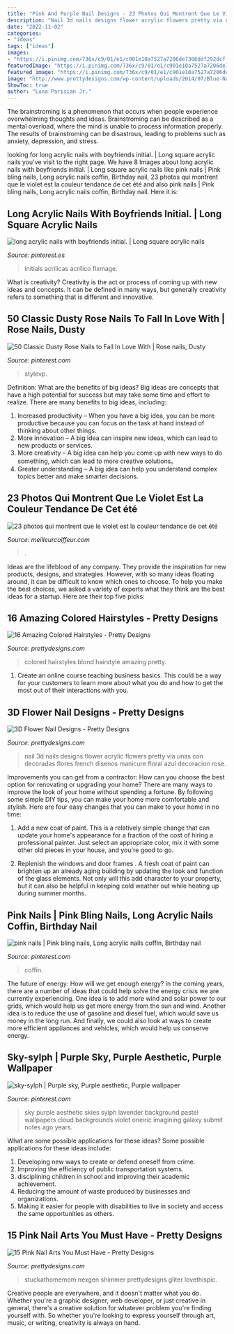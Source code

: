```yaml
---
title: "Pink And Purple Nail Designs - 23 Photos Qui Montrent Que Le Violet Est La Couleur Tendance De Cet été"
description: "Nail 3d nails designs flower acrylic flowers pretty via unas con decoradas flores french disenos manicure floral azul decoracion rose"
date: "2022-11-02"
categories:
- "ideas"
tags: ["ideas"]
images:
- "https://i.pinimg.com/736x/c9/01/e1/c901e10a7527a7206de7306ddf292dcf--purple-sky.jpg"
featuredImage: "https://i.pinimg.com/736x/c9/01/e1/c901e10a7527a7206de7306ddf292dcf--purple-sky.jpg"
featured_image: "https://i.pinimg.com/736x/c9/01/e1/c901e10a7527a7206de7306ddf292dcf--purple-sky.jpg"
image: "http://www.prettydesigns.com/wp-content/uploads/2014/07/Blue-Nails1.jpg"
ShowToc: true
author: "Luna Parisian Jr."
---
```



The brainstroming is a phenomenon that occurs when people experience overwhelming thoughts and ideas. Brainstroming can be described as a mental overload, where the mind is unable to process information properly. The results of brainstroming can be disastrous, leading to problems such as anxiety, depression, and stress.

	

		
looking for long acrylic nails with boyfriends initial. | Long square acrylic nails you've visit to the right page. We have 8 Images about long acrylic nails with boyfriends initial. | Long square acrylic nails like pink nails | Pink bling nails, Long acrylic nails coffin, Birthday nail, 23 photos qui montrent que le violet est la couleur tendance de cet été and also pink nails | Pink bling nails, Long acrylic nails coffin, Birthday nail. Here it is:
		
    
## Long Acrylic Nails With Boyfriends Initial. | Long Square Acrylic Nails

<img loading=lazy src="https://i.pinimg.com/736x/86/bf/30/86bf3043c5ff4baae1315b6199a4a401.jpg" onerror="this.onerror=null;this.src='https://tse4.mm.bing.net/th?id=OIP.gCB6NrSxg0YekiqxepJzzQHaOs&amp;pid=15.1';" alt="long acrylic nails with boyfriends initial. | Long square acrylic nails">

_Source: pinterest.es_

>initials acrilicas acrílico fixmage. 

	

What is creativity?
Creativity is the act or process of coming up with new ideas and concepts. It can be defined in many ways, but generally creativity refers to something that is different and innovative.

    
## 50 Classic Dusty Rose Nails To Fall In Love With | Rose Nails, Dusty

<img loading=lazy src="https://i.pinimg.com/736x/20/80/b2/2080b2968e62987258e6b821753e1cbb.jpg" onerror="this.onerror=null;this.src='https://tse3.mm.bing.net/th?id=OIP.eUtDl_QKIQLAHRlqMKzACQHaLH&amp;pid=15.1';" alt="50 Classic Dusty Rose Nails to Fall In Love With | Rose nails, Dusty">

_Source: pinterest.com_

>stylevp. 

	

Definition: What are the benefits of big ideas?
Big ideas are concepts that have a high potential for success but may take some time and effort to realize. There are many benefits to big ideas, including: 
1. Increased productivity – When you have a big idea, you can be more productive because you can focus on the task at hand instead of thinking about other things. 
2. More innovation – A big idea can inspire new ideas, which can lead to new products or services. 
3. More creativity – A big idea can help you come up with new ways to do something, which can lead to more creative solutions。 
4. Greater understanding – A big idea can help you understand complex topics better and make smarter decisions.

    
## 23 Photos Qui Montrent Que Le Violet Est La Couleur Tendance De Cet été

<img loading=lazy src="http://cdn.meilleurcoiffeur.com/82/40/1432200118-3-orig.JPG" onerror="this.onerror=null;this.src='https://tse2.mm.bing.net/th?id=OIP.PvKly30sx5T96pXgHFWqRQHaKx&amp;pid=15.1';" alt="23 photos qui montrent que le violet est la couleur tendance de cet été">

_Source: meilleurcoiffeur.com_

>. 

	

Ideas are the lifeblood of any company. They provide the inspiration for new products, designs, and strategies. However, with so many ideas floating around, it can be difficult to know which ones to choose. To help you make the best choices, we asked a variety of experts what they think are the best ideas for a startup. Here are their top five picks: 

    
## 16 Amazing Colored Hairstyles - Pretty Designs

<img loading=lazy src="https://www.prettydesigns.com/wp-content/uploads/2014/10/Blue-and-Blond-Colored-Hairstyle.jpg" onerror="this.onerror=null;this.src='https://tse3.mm.bing.net/th?id=OIP.AhB6J4x00wKdLBakZrm6pAHaJ_&amp;pid=15.1';" alt="16 Amazing Colored Hairstyles - Pretty Designs">

_Source: prettydesigns.com_

>colored hairstyles blond hairstyle amazing pretty. 

	

1) Create an online course teaching business basics. This could be a way for your customers to learn more about what you do and how to get the most out of their interactions with you.

    
## 3D Flower Nail Designs - Pretty Designs

<img loading=lazy src="http://www.prettydesigns.com/wp-content/uploads/2014/07/Blue-Nails1.jpg" onerror="this.onerror=null;this.src='https://tse1.mm.bing.net/th?id=OIP.eZvL7tmTXA7OdjUkIRRcqAHaJ4&amp;pid=15.1';" alt="3D Flower Nail Designs - Pretty Designs">

_Source: prettydesigns.com_

>nail 3d nails designs flower acrylic flowers pretty via unas con decoradas flores french disenos manicure floral azul decoracion rose. 

	

Improvements you can get from a contractor: How can you choose the best option for renovating or upgrading your home?
There are many ways to improve the look of your home without spending a fortune. By following some simple DIY tips, you can make your home more comfortable and stylish. Here are four easy changes that you can make to your home in no time:
1. Add a new coat of paint. This is a relatively simple change that can update your home's appearance for a fraction of the cost of hiring a professional painter. Just select an appropriate color, mix it with some other old pieces in your house, and you're good to go.

2. Replenish the windows and door frames . A fresh coat of paint can brighten up an already aging building by updating the look and function of the glass elements. Not only will this add character to your property, but it can also be helpful in keeping cold weather out while heating up during summer months.


    
## Pink Nails | Pink Bling Nails, Long Acrylic Nails Coffin, Birthday Nail

<img loading=lazy src="https://i.pinimg.com/736x/fc/ba/d8/fcbad883db8771f91fb64bcf1c8d8425.jpg" onerror="this.onerror=null;this.src='https://tse4.mm.bing.net/th?id=OIP.Mha6Rq8HfMQBvS7BUBAs5wHaJ3&amp;pid=15.1';" alt="pink nails | Pink bling nails, Long acrylic nails coffin, Birthday nail">

_Source: pinterest.com_

>coffin. 

	

The future of energy: How will we get enough energy?
In the coming years, there are a number of ideas that could help solve the energy crisis we are currently experiencing. One idea is to add more wind and solar power to our grids, which would help us get more energy from the sun and wind. Another idea is to reduce the use of gasoline and diesel fuel, which would save us money in the long run. And finally, we could also look at ways to create more efficient appliances and vehicles, which would help us conserve energy.

    
## Sky-sylph | Purple Sky, Purple Aesthetic, Purple Wallpaper

<img loading=lazy src="https://i.pinimg.com/736x/c9/01/e1/c901e10a7527a7206de7306ddf292dcf--purple-sky.jpg" onerror="this.onerror=null;this.src='https://tse2.mm.bing.net/th?id=OIP.laYkw_VEuopdcQu9CNCqnAHaLH&amp;pid=15.1';" alt="sky-sylph | Purple sky, Purple aesthetic, Purple wallpaper">

_Source: pinterest.com_

>sky purple aesthetic skies sylph lavender background pastel wallpapers cloud backgrounds violet oneiric imagining galaxy submit notes ago years. 

	

What are some possible applications for these ideas?
Some possible applications for these ideas include: 
1. Developing new ways to create or defend oneself from crime. 
2. Improving the efficiency of public transportation systems. 
3. disciplining children in school and improving their academic achievement. 
4. Reducing the amount of waste produced by businesses and organizations. 
5. Making it easier for people with disabilities to live in society and access the same opportunities as others.

    
## 15 Pink Nail Arts You Must Have - Pretty Designs

<img loading=lazy src="https://www.prettydesigns.com/wp-content/uploads/2014/03/Pink-and-Silver-Nails.jpg" onerror="this.onerror=null;this.src='https://tse2.mm.bing.net/th?id=OIP.z1Tw1vvMTz5t29bMxPeQ2wHaHa&amp;pid=15.1';" alt="15 Pink Nail Arts You Must Have - Pretty Designs">

_Source: prettydesigns.com_

>stuckathomemom nexgen shimmer prettydesigns gliter lovethispic. 

	

Creative people are everywhere, and it doesn't matter what you do. Whether you're a graphic designer, web developer, or just creative in general, there's a creative solution for whatever problem you're finding yourself with. So whether you're looking to express yourself through art, music, or writing, creativity is always on hand.

